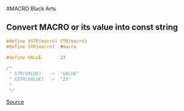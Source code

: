 #MACRO Black Arts

## Convert MACRO or its value into const string

```c
#define XSTR(macro) STR(macro)
#define STR(macro)  #macro

#define VALUE       23

/*
 * STR(VALUE)   ->  "VALUE"
 * XSTR(VALUE)  ->  "23"
 *
 */
```

[Source](https://gcc.gnu.org/onlinedocs/cpp/Stringification.html)
